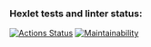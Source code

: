 ### Hexlet tests and linter status:
[![Actions Status](https://github.com/isa-nurbek/python-project-49/actions/workflows/hexlet-check.yml/badge.svg)](https://github.com/isa-nurbek/python-project-49/actions)
[![Maintainability](https://api.codeclimate.com/v1/badges/0236135eb91986f6964b/maintainability)](https://codeclimate.com/github/isa-nurbek/python-project-49/maintainability)